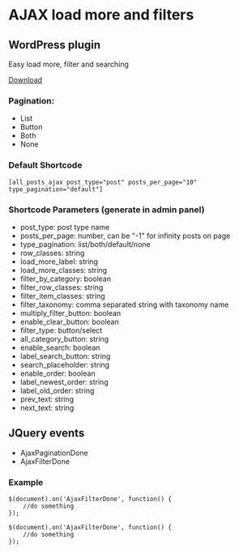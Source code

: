 # AJAX load more and filters

## WordPress plugin

Easy load more, filter and searching

[Download](https://github.com/web-revizor/ajax-load-more-and-filters/releases)

### Pagination:

- List
- Button
- Both
- None

### Default Shortcode

````
[all_posts_ajax post_type="post" posts_per_page="10" type_pagination="default"]
````

### Shortcode Parameters (generate in admin panel)

- post_type: post type name
- posts_per_page: number, can be "-1" for infinity posts on page
- type_pagination: list/both/default/none
- row_classes: string
- load_more_label: string
- load_more_classes: string
- filter_by_category: boolean
- filter_row_classes: string
- filter_item_classes: string
- filter_taxonomy: comma separated string with taxonomy name
- multiply_filter_button: boolean
- enable_clear_button: boolean
- filter_type: button/select
- all_category_button: string
- enable_search: boolean
- label_search_button: string
- search_placeholder: string
- enable_order: boolean
- label_newest_order: string
- label_old_order: string
- prev_text: string
- next_text: string

## JQuery events

- AjaxPaginationDone
- AjaxFilterDone

### Example

````
$(document).on('AjaxFilterDone', function() {
    //do something
});

$(document).on('AjaxFilterDone', function() {
    //do something
});
````